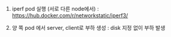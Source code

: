 1. iperf pod 실행 (서로 다른 node에서)
: https://hub.docker.com/r/networkstatic/iperf3/

2. 양 쪽 pod 에서 server, client로 부하 생성
: disk 지정 없이 부하 발생